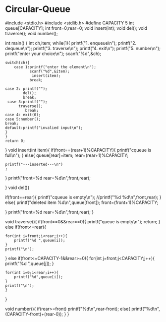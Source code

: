 # Circular-Queue
#include <stdio.h>
#include <stdlib.h>
#define CAPACITY 5
int queue[CAPACITY];
int front=0;rear=0;
void insert(int);
void del();
void traverse();
void number();


int main()
{
    int ch,item;
    while(1){
    printf("1. enqueue\n");
    printf("2. dequeue\n");
    printf("3. traverse\n");
    printf("4. exit\n");
    printf("5. number\n");
    printf("enter your choice\n");
    scanf("%d",&ch);

    switch(ch){
        case 1:printf("enter the element\n");
               scanf("%d",&item);
                insert(item);
               break;

    case 2: printf("");
            del();
            break;
     case 3:printf("");
          traverse();
             break;
    case 4: exit(0);
    case 5:number();
    break;
    default:printf("invalied input\n");
    }
    }
    return 0;
}
void insert(int item){
if(front==(rear+1)%CAPACITY){
    printf("cqueue is full\n");
}
else{
       queue[rear]=item;
    rear=(rear+1)%CAPACITY;

    printf("---inserted---\n")
    ;
}
    printf("front=%d  rear=%d\n",front,rear);

}
void del(){

if(front==rear){
    printf("cqueue is empty\n");
    //printf("%d  %d\n",front,rear);
}
else{
        printf("deleted item %d\n",queue[front]);
    front=(front+1)%CAPACITY;


}
printf("front=%d  rear=%d\n",front,rear);
}


void traverse(){
if(front==0&&rear==0){
    printf("queue is empty\n");
    return;
}
else if(front<=rear){

    for(int i=front;i<rear;i++){
        printf("%d ",queue[i]);
    }
    printf("\n");
}
    else if(front<=CAPACITY-1&&rear>=0){
        for(int j=front;j<CAPACITY;j++){
            printf("%d ",queue[j]);
        }

    for(int i=0;i<rear;i++){
        printf("%d",queue[i]);
    }
    printf("\n");
    }

}

void number(){
if(rear>=front)
printf("%d\n",rear-front);
else{
    printf("%d\n",(CAPACITY-front)+(rear-0));
}
       }

